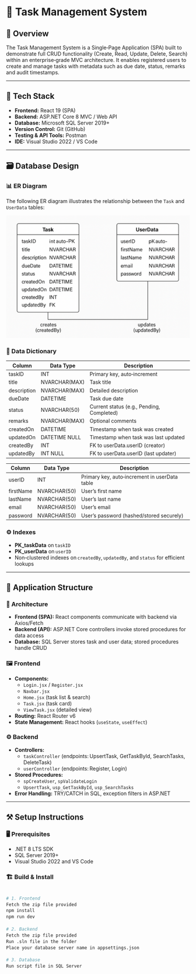 # 📝 Task Management System

## 📌 Overview
The Task Management System is a Single‑Page Application (SPA) built to demonstrate full CRUD functionality (Create, Read, Update, Delete, Search) within an enterprise‑grade MVC architecture. It enables registered users to create and manage tasks with metadata such as due date, status, remarks and audit timestamps.

---

## 📂 Tech Stack
- **Frontend:** React 19 (SPA)  
- **Backend:** ASP.NET Core 8 MVC / Web API  
- **Database:** Microsoft SQL Server 2019+  
- **Version Control:** Git (GitHub)  
- **Testing & API Tools:** Postman  
- **IDE:** Visual Studio 2022 / VS Code  

---

## 🗃️ Database Design
### 📊 ER Diagram

The following ER diagram illustrates the relationship between the `Task` and `UserData` tables:

![ER Diagram](diagram.png)


### 📖 Data Dictionary

| Column      | Data Type       | Description                                      |
|-------------|-----------------|--------------------------------------------------|
| taskID      | INT             | Primary key, auto‑increment                      |
| title       | NVARCHAR(MAX)   | Task title                                       |
| description | NVARCHAR(MAX)   | Detailed description                             |
| dueDate     | DATETIME        | Task due date                                    |
| status      | NVARCHAR(50)    | Current status (e.g., Pending, Completed)        |
| remarks     | NVARCHAR(MAX)   | Optional comments                                |
| createdOn   | DATETIME        | Timestamp when task was created                  |
| updatedOn   | DATETIME NULL   | Timestamp when task was last updated             |
| createdBy   | INT             | FK to userData.userID (creator)                  |
| updatedBy   | INT NULL        | FK to userData.userID (last updater)             |

| Column      | Data Type       | Description                                      |
|-------------|-----------------|--------------------------------------------------|
| userID      | INT             | Primary key, auto‑increment in userData table    |
| firstName   | NVARCHAR(50)    | User’s first name                                |
| lastName    | NVARCHAR(50)    | User’s last name                                 |
| email       | NVARCHAR(50)    | User’s email                                     |
| password    | NVARCHAR(50)    | User’s password (hashed/stored securely)         |

### ⚙️ Indexes
- **PK_taskData** on `taskID`  
- **PK_userData** on `userID`  
- Non‑clustered indexes on `createdBy`, `updatedBy`, and `status` for efficient lookups  

---

## 🧱 Application Structure

### 🔄 Architecture
- **Frontend (SPA):** React components communicate with backend via Axios/Fetch  
- **Backend (API):** ASP.NET Core controllers invoke stored procedures for data access  
- **Database:** SQL Server stores task and user data; stored procedures handle CRUD  

### 🖼️ Frontend
- **Components:**  
  - `Login.jsx` / `Register.jsx`  
  - `Navbar.jsx`  
  - `Home.jsx` (task list & search)  
  - `Task.jsx` (task card)  
  - `ViewTask.jsx` (detailed view)  
- **Routing:** React Router v6  
- **State Management:** React hooks (`useState`, `useEffect`)  

### ⚙️ Backend
- **Controllers:**  
  - `taskController` (endpoints: UpsertTask, GetTaskById, SearchTasks, DeleteTask)  
  - `userController` (endpoints: Register, Login)  
- **Stored Procedures:**  
  - `spCreateUser`, `spValidateLogin`  
  - `UpsertTask`, `usp_GetTaskById`, `usp_SearchTasks`  
- **Error Handling:** TRY/CATCH in SQL, exception filters in ASP.NET  

---

## ⚒️ Setup Instructions

### 🖥️ Prerequisites
- .NET 8 LTS SDK  
- SQL Server 2019+  
- Visual Studio 2022 and VS Code  

### 🏗️ Build & Install

```bash

# 1. Frontend
Fetch the zip file provided
npm install
npm run dev

# 2. Backend
Fetch the zip file provided
Run .sln file in the folder
Place your database server name in appsettings.json

# 3. Database
Run script file in SQL Server


